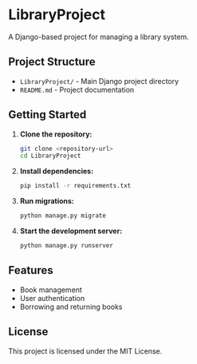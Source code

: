 # LibraryProject

A Django-based project for managing a library system.

## Project Structure

- `LibraryProject/` - Main Django project directory
- `README.md` - Project documentation

## Getting Started

1. **Clone the repository:**
    ```bash
    git clone <repository-url>
    cd LibraryProject
    ```

2. **Install dependencies:**
    ```bash
    pip install -r requirements.txt
    ```

3. **Run migrations:**
    ```bash
    python manage.py migrate
    ```

4. **Start the development server:**
    ```bash
    python manage.py runserver
    ```

## Features

- Book management
- User authentication
- Borrowing and returning books

## License

This project is licensed under the MIT License.